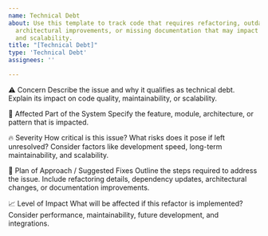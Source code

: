 ```yaml
---
name: Technical Debt
about: Use this template to track code that requires refactoring, outdated dependencies,
  architectural improvements, or missing documentation that may impact maintainability
  and scalability.
title: "[Technical Debt]"
type: 'Technical Debt'
assignees: ''

---
```


⚠️ Concern
Describe the issue and why it qualifies as technical debt. Explain its impact on code quality, maintainability, or scalability.

📌 Affected Part of the System
Specify the feature, module, architecture, or pattern that is impacted.

🔥 Severity
How critical is this issue? What risks does it pose if left unresolved? Consider factors like development speed, long-term maintainability, and scalability.

📝 Plan of Approach / Suggested Fixes
Outline the steps required to address the issue. Include refactoring details, dependency updates, architectural changes, or documentation improvements.

📈 Level of Impact
What will be affected if this refactor is implemented? Consider performance, maintainability, future development, and integrations.
